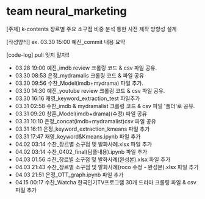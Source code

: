 # team neural_marketing
[주제] k-contents 장르별 주요 소구점 비중 분석 통한 사전 제작 방향성 설계

[작성양식]
ex. 03.30 15:00 예진_commit 내용 요약

[code-log] pull 잊지 말자!!
- 03.28 19:00 예진_imdb review 크롤링 코드 & csv 파일 공유.
- 03.30 08:53 은정_mydramalis 크롤링 코드 & 파일 공유
- 03.30 09:56 수찬_Model(imdb+mydrama) 파일 추가.
- 03.30 14:30 예진_youtube review 크롤링 코드 & csv 파일 공유.
- 03.30 16:16 재영_keyword_extraction_test 파일추가
- 03.31 02:58 수찬_imdb & mydramalist 크롤링 코드 & csv 파일 '폴더'로 공유.
- 03.31 09:20 창훈_Model(imdb+drama)(수정) 파일 공유
- 03.31 10:10 은정_concat(imdb+mydramalist)csv 파일 공유
- 03.31 16:11 은정_keyword_extraction_kmeans 파일 추가
- 03.31 17:47 재영_keyword&Kmeans.ipynb 파일 추가
- 04.02 03:14 수찬_장르별 소구점 및 발화사례.xlsx 파일 추가
- 04.02 03:14 수찬_0402_final(팀플내용).ipynb 파일 추가
- 04.03 01:56 수찬_장르별 소구점 및 발화사례(완성본).xlsx 파일 추가
- 04.03 21:43 수찬_장르별 소구점 및 발화사례(roco 수정 - 완성본).xlsx 파일 추가
- 04.03 21:51 은정_OTT_graph.ipynb 파일 추가
- 04.15 00:17 수찬_Watcha 한국인기TV프로그램 30개 드라마 크롤링 파일 & csv 파일 추가
